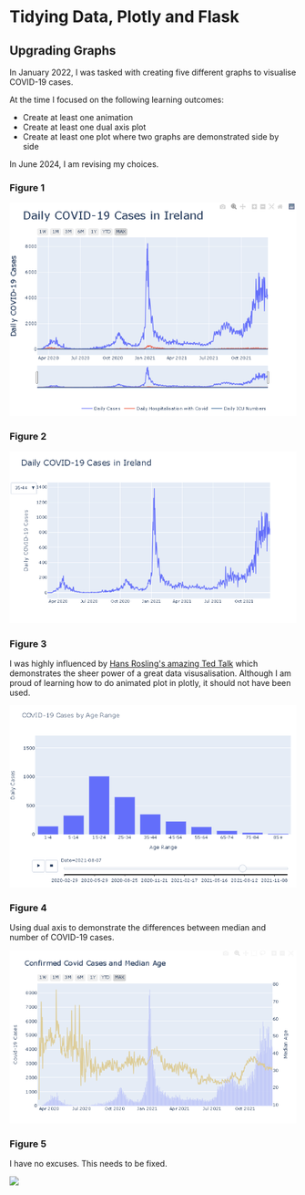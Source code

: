 # Tidying Data, Plotly and Flask

## Upgrading Graphs
In January 2022, I was tasked with creating five different graphs to visualise COVID-19 cases. 

At the time I focused on the following learning outcomes:
- Create at least one animation
- Create at least one dual axis plot
- Create at least one plot where two graphs are demonstrated side by side

In June 2024, I am revising my choices.

### Figure 1

<img src='https://github.com/kjonina/Presenting-Covid19-using-Flask/blob/main/screenshot/figure1.PNG'/></a>

### Figure 2

<img src='https://github.com/kjonina/Presenting-Covid19-using-Flask/blob/main/screenshot/figure2.PNG'/></a>

### Figure 3
I was highly influenced by [Hans Rosling's amazing Ted Talk](https://www.youtube.com/watch?v=hVimVzgtD6w&ab_channel=TED) which demonstrates the sheer power of a great data visusalisation. Although I am proud of learning how to do animated plot in plotly, it should not have been used. 

<img src='https://github.com/kjonina/Presenting-Covid19-using-Flask/blob/main/screenshot/figure3.PNG'/></a>

### Figure 4
Using dual axis to demonstrate the differences between median and number of COVID-19 cases. 


<img src='https://github.com/kjonina/Presenting-Covid19-using-Flask/blob/main/screenshot/figure4.PNG'/></a>

### Figure 5
I have no excuses. This needs to be fixed.

<img src='shttps://github.com/kjonina/Presenting-Covid19-using-Flask/blob/main/screenshot/figure5.PNG'/></a>

